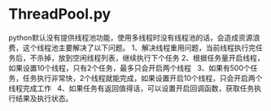 # ThreadPool.py
python默认没有提供线程池功能，使用多线程时没有线程池的话，会造成资源浪费，这个线程池主要解决了以下问题。
    1、解决线程重用问题，当前线程执行完任务后，不杀掉，放到空闲线程列表，继续执行下个任务
    2、根据任务量开启线程，如果设置10个线程，只有2个任务，最多只会开启两个线程
    3、如果有500个任务，任务执行非常快，2个线程就能完成，如果设置开启10个线程，只会开启两个线程完成工作
    4、如果任务有返回值得话，可以设置开启回调函数，获取任务执行结果及执行状态。
